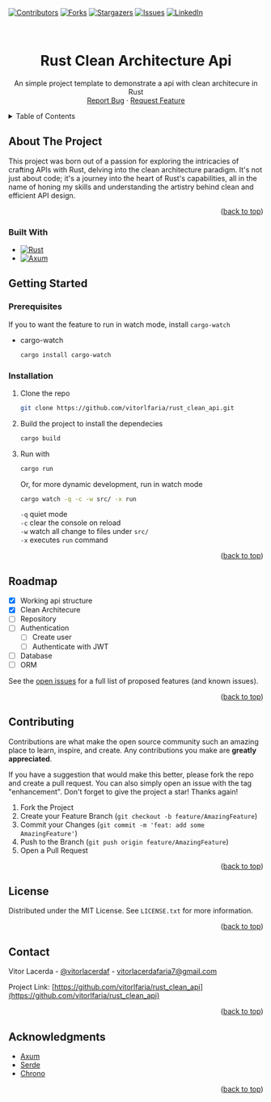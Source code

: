 <!-- Improved compatibility of back to top link: See: https://github.com/othneildrew/Best-README-Template/pull/73 -->
<a name="readme-top"></a>
<!--
*** Thanks for checking out the Best-README-Template. If you have a suggestion
*** that would make this better, please fork the repo and create a pull request
*** or simply open an issue with the tag "enhancement".
*** Don't forget to give the project a star!
*** Thanks again! Now go create something AMAZING! :D
-->



<!-- PROJECT SHIELDS -->
<!--
*** I'm using markdown "reference style" links for readability.
*** Reference links are enclosed in brackets [ ] instead of parentheses ( ).
*** See the bottom of this document for the declaration of the reference variables
*** for contributors-url, forks-url, etc. This is an optional, concise syntax you may use.
*** https://www.markdownguide.org/basic-syntax/#reference-style-links
-->
[![Contributors][contributors-shield]][contributors-url]
[![Forks][forks-shield]][forks-url]
[![Stargazers][stars-shield]][stars-url]
[![Issues][issues-shield]][issues-url]
[![LinkedIn][linkedin-shield]][linkedin-url]


<!-- PROJECT LOGO -->
<br />
<div align="center">

  <h1 align="center">Rust Clean Architecture Api</h1>

  <p align="center">
    An simple project template to demonstrate a api with clean architecure in Rust
    <br />
    <a href="https://github.com/vitorlfaria/rust_clean_api/issues">Report Bug</a>
    ·
    <a href="https://github.com/vitorlfaria/rust_clean_api/issues">Request Feature</a>
  </p>
</div>



<!-- TABLE OF CONTENTS -->
<details>
  <summary>Table of Contents</summary>
  <ol>
    <li>
      <a href="#about-the-project">About The Project</a>
      <ul>
        <li><a href="#built-with">Built With</a></li>
      </ul>
    </li>
    <li>
      <a href="#getting-started">Getting Started</a>
      <ul>
        <li><a href="#prerequisites">Prerequisites</a></li>
        <li><a href="#installation">Installation</a></li>
      </ul>
    </li>
    <li><a href="#roadmap">Roadmap</a></li>
    <li><a href="#contributing">Contributing</a></li>
    <li><a href="#license">License</a></li>
    <li><a href="#contact">Contact</a></li>
    <li><a href="#acknowledgments">Acknowledgments</a></li>
  </ol>
</details>



<!-- ABOUT THE PROJECT -->
## About The Project

This project was born out of a passion for exploring the intricacies of crafting APIs with Rust, delving into the clean architecture paradigm. It's not just about code; it's a journey into the heart of Rust's capabilities, all in the name of honing my skills and understanding the artistry behind clean and efficient API design.

<p align="right">(<a href="#readme-top">back to top</a>)</p>



### Built With

* [![Rust][Rust]][Rust-url]
* [![Axum][Axum]][Axum-url]

<!-- GETTING STARTED -->
## Getting Started
### Prerequisites

If you to want the feature to run in watch mode, install `cargo-watch`
* cargo-watch
  ```sh
  cargo install cargo-watch
  ```

### Installation
1. Clone the repo
   ```sh
   git clone https://github.com/vitorlfaria/rust_clean_api.git
   ```
2. Build the project to install the dependecies
   ```sh
   cargo build
   ```
4. Run with
   ```sh
   cargo run
   ```
   Or, for more dynamic development, run in watch mode
   ```sh
   cargo watch -q -c -w src/ -x run
   ```
   `-q` quiet mode <br>
   `-c` clear the console on reload <br>
   `-w` watch all change to files under `src/` <br>
   `-x` executes `run` command

<p align="right">(<a href="#readme-top">back to top</a>)</p>


<!-- ROADMAP -->
## Roadmap

- [x] Working api structure
- [x] Clean Architecure
- [ ] Repository
- [ ] Authentication
    - [ ] Create user
    - [ ] Authenticate with JWT
- [ ] Database
- [ ] ORM

See the [open issues](https://github.com/vitorlfaria/rust_clean_api/issues) for a full list of proposed features (and known issues).

<p align="right">(<a href="#readme-top">back to top</a>)</p>



<!-- CONTRIBUTING -->
## Contributing

Contributions are what make the open source community such an amazing place to learn, inspire, and create. Any contributions you make are **greatly appreciated**.

If you have a suggestion that would make this better, please fork the repo and create a pull request. You can also simply open an issue with the tag "enhancement".
Don't forget to give the project a star! Thanks again!

1. Fork the Project
2. Create your Feature Branch (`git checkout -b feature/AmazingFeature`)
3. Commit your Changes (`git commit -m 'feat: add some AmazingFeature'`)
4. Push to the Branch (`git push origin feature/AmazingFeature`)
5. Open a Pull Request

<p align="right">(<a href="#readme-top">back to top</a>)</p>



<!-- LICENSE -->
## License

Distributed under the MIT License. See `LICENSE.txt` for more information.

<p align="right">(<a href="#readme-top">back to top</a>)</p>



<!-- CONTACT -->
## Contact

Vitor Lacerda - [@vitorlacerdaf](https://instagram.com/vitorlacerdaf) - vitorlacerdafaria7@gmail.com

Project Link: [https://github.com/vitorlfaria/rust_clean_api](https://github.com/vitorlfaria/rust_clean_api)

<p align="right">(<a href="#readme-top">back to top</a>)</p>



<!-- ACKNOWLEDGMENTS -->
## Acknowledgments

* [Axum](https://github.com/tokio-rs/axum)
* [Serde](https://serde.rs/)
* [Chrono](https://docs.rs/chrono/latest/chrono/)

<p align="right">(<a href="#readme-top">back to top</a>)</p>



<!-- MARKDOWN LINKS & IMAGES -->
<!-- https://www.markdownguide.org/basic-syntax/#reference-style-links -->
[contributors-shield]: https://img.shields.io/github/contributors/vitorlfaria/rust_clean_api.svg?style=for-the-badge
[contributors-url]: https://github.com/vitorlfaria/rust_clean_api/graphs/contributors
[forks-shield]: https://img.shields.io/github/forks/vitorlfaria/rust_clean_api.svg?style=for-the-badge
[forks-url]: https://github.com/vitorlfaria/rust_clean_api/network/members
[stars-shield]: https://img.shields.io/github/stars/vitorlfaria/rust_clean_api.svg?style=for-the-badge
[stars-url]: https://github.com/vitorlfaria/rust_clean_api/stargazers
[issues-shield]: https://img.shields.io/github/issues/vitorlfaria/rust_clean_api.svg?style=for-the-badge
[issues-url]: https://github.com/vitorlfaria/rust_clean_api/issues
[linkedin-shield]: https://img.shields.io/badge/-LinkedIn-black.svg?style=for-the-badge&logo=linkedin&colorB=555
[linkedin-url]: https://linkedin.com/in/vitor-lacerda-faria
[product-screenshot]: images/screenshot.png
[Rust]: https://img.shields.io/badge/Rust-000000?style=for-the-badge&logo=rust&logoColor=white
[Rust-url]: https://rust-lang.org/
[Axum]: https://img.shields.io/badge/Axum-010101?style=for-the-badge
[Axum-url]: https://github.com/tokio-rs/axum
